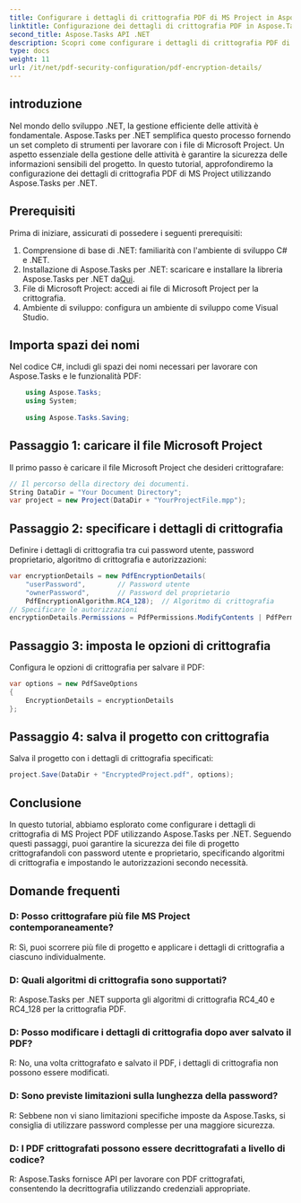 ```yaml
---
title: Configurare i dettagli di crittografia PDF di MS Project in Aspose.Tasks
linktitle: Configurazione dei dettagli di crittografia PDF in Aspose.Tasks
second_title: Aspose.Tasks API .NET
description: Scopri come configurare i dettagli di crittografia PDF di MS Project in Aspose.Tasks per .NET. Proteggi i tuoi file di progetto con password utente e proprietario.
type: docs
weight: 11
url: /it/net/pdf-security-configuration/pdf-encryption-details/
---
```

## introduzione
Nel mondo dello sviluppo .NET, la gestione efficiente delle attività è fondamentale. Aspose.Tasks per .NET semplifica questo processo fornendo un set completo di strumenti per lavorare con i file di Microsoft Project. Un aspetto essenziale della gestione delle attività è garantire la sicurezza delle informazioni sensibili del progetto. In questo tutorial, approfondiremo la configurazione dei dettagli di crittografia PDF di MS Project utilizzando Aspose.Tasks per .NET.
## Prerequisiti
Prima di iniziare, assicurati di possedere i seguenti prerequisiti:
1. Comprensione di base di .NET: familiarità con l'ambiente di sviluppo C# e .NET.
2.  Installazione di Aspose.Tasks per .NET: scaricare e installare la libreria Aspose.Tasks per .NET da[Qui](https://releases.aspose.com/tasks/net/).
3. File di Microsoft Project: accedi ai file di Microsoft Project per la crittografia.
4. Ambiente di sviluppo: configura un ambiente di sviluppo come Visual Studio.

## Importa spazi dei nomi
Nel codice C#, includi gli spazi dei nomi necessari per lavorare con Aspose.Tasks e le funzionalità PDF:
```csharp
    using Aspose.Tasks;
    using System;
    
    using Aspose.Tasks.Saving;
```
## Passaggio 1: caricare il file Microsoft Project
Il primo passo è caricare il file Microsoft Project che desideri crittografare:
```csharp
// Il percorso della directory dei documenti.
String DataDir = "Your Document Directory";
var project = new Project(DataDir + "YourProjectFile.mpp");
```
## Passaggio 2: specificare i dettagli di crittografia
Definire i dettagli di crittografia tra cui password utente, password proprietario, algoritmo di crittografia e autorizzazioni:
```csharp
var encryptionDetails = new PdfEncryptionDetails(
    "userPassword",        // Password utente
    "ownerPassword",       // Password del proprietario
    PdfEncryptionAlgorithm.RC4_128);  // Algoritmo di crittografia
// Specificare le autorizzazioni
encryptionDetails.Permissions = PdfPermissions.ModifyContents | PdfPermissions.ModifyAnnotations;
```
## Passaggio 3: imposta le opzioni di crittografia
Configura le opzioni di crittografia per salvare il PDF:
```csharp
var options = new PdfSaveOptions
{
    EncryptionDetails = encryptionDetails
};
```
## Passaggio 4: salva il progetto con crittografia
Salva il progetto con i dettagli di crittografia specificati:
```csharp
project.Save(DataDir + "EncryptedProject.pdf", options);
```

## Conclusione
In questo tutorial, abbiamo esplorato come configurare i dettagli di crittografia di MS Project PDF utilizzando Aspose.Tasks per .NET. Seguendo questi passaggi, puoi garantire la sicurezza dei file di progetto crittografandoli con password utente e proprietario, specificando algoritmi di crittografia e impostando le autorizzazioni secondo necessità.
## Domande frequenti
### D: Posso crittografare più file MS Project contemporaneamente?
R: Sì, puoi scorrere più file di progetto e applicare i dettagli di crittografia a ciascuno individualmente.
### D: Quali algoritmi di crittografia sono supportati?
R: Aspose.Tasks per .NET supporta gli algoritmi di crittografia RC4_40 e RC4_128 per la crittografia PDF.
### D: Posso modificare i dettagli di crittografia dopo aver salvato il PDF?
R: No, una volta crittografato e salvato il PDF, i dettagli di crittografia non possono essere modificati.
### D: Sono previste limitazioni sulla lunghezza della password?
R: Sebbene non vi siano limitazioni specifiche imposte da Aspose.Tasks, si consiglia di utilizzare password complesse per una maggiore sicurezza.
### D: I PDF crittografati possono essere decrittografati a livello di codice?
R: Aspose.Tasks fornisce API per lavorare con PDF crittografati, consentendo la decrittografia utilizzando credenziali appropriate.